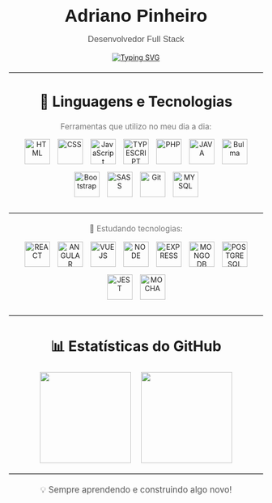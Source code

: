 <div align="center" style="font-family: Arial, sans-serif;">
  <h1 style="font-size: 2.5em; font-weight: bold; margin-bottom: 10px;">Adriano Pinheiro</h1>
  <p style="font-size: 1.2em; color: #555;">Desenvolvedor Full Stack</p>
</div>

<div align="center">
  <a href="https://git.io/typing-svg">
    <img src="https://readme-typing-svg.herokuapp.com?font=Fira+Code&weight=700&pause=1000&color=5E42F7&width=435&lines=%F0%9F%9A%80+Bem-vindo+ao+meu+GitHub!;%F0%9F%93%8C+%C3%81reas+de+interesse%3A+;%F0%9F%9A%80+Full+Stack+Developer;+Sinta-se+%C3%A0+vontade+para+explorar;Meus+reposit%C3%B3rios+%F0%9F%92%BB" alt="Typing SVG"/>
  </a>
</div>

<hr style="border: 1px solid #ddd; margin: 20px 0;">

<div align="center">
  <h2 style="font-size: 2em;">🚀 Linguagens e Tecnologias</h2>
  <p style="font-size: 1.1em; color: #777;">Ferramentas que utilizo no meu dia a dia:</p>
</div>

<div align="center" style="display: flex; justify-content: center; flex-wrap: wrap; gap: 15px; margin-bottom: 30px;">
  <img title="HTML" width="50px" src="https://cdn.jsdelivr.net/gh/devicons/devicon@latest/icons/html5/html5-original.svg" />
  <img title="CSS" width="50px" src="https://cdn.jsdelivr.net/gh/devicons/devicon@latest/icons/css3/css3-original.svg" />
  <img title="JavaScript" width="50px" src="https://cdn.jsdelivr.net/gh/devicons/devicon@latest/icons/javascript/javascript-original.svg" />
  <img title="TYPESCRIPT" width="50px" src="https://cdn.jsdelivr.net/gh/devicons/devicon@latest/icons/typescript/typescript-original.svg" />
  <img title="PHP" width="50px" src="https://cdn.jsdelivr.net/gh/devicons/devicon@latest/icons/php/php-original.svg" />
  <img title="JAVA" width="50px" src="https://cdn.jsdelivr.net/gh/devicons/devicon@latest/icons/java/java-original-wordmark.svg" />
  <img title="Bulma" width="50px" src="https://cdn.jsdelivr.net/gh/devicons/devicon@latest/icons/bulma/bulma-plain.svg" />
  <img title="Bootstrap" width="50px" src="https://cdn.jsdelivr.net/gh/devicons/devicon@latest/icons/bootstrap/bootstrap-original.svg" />
  <img title="SASS" width="50px" src="https://cdn.jsdelivr.net/gh/devicons/devicon@latest/icons/sass/sass-original.svg" />
  <img title="Git" width="50px" src="https://cdn.jsdelivr.net/gh/devicons/devicon@latest/icons/git/git-original.svg" />
  <img title="MYSQL" width="50px" src="https://cdn.jsdelivr.net/gh/devicons/devicon@latest/icons/mysql/mysql-original-wordmark.svg" />
</div>

<hr style="border: 1px solid #ddd; margin: 20px 0;">

<div align="center">
  <p style="font-size: 1.1em; color: #777;">🚀 Estudando tecnologias:</p>
</div>

<div align="center" style="display: flex; justify-content: center; flex-wrap: wrap; gap: 15px; margin-bottom: 30px;">
  <img title="REACT" width="50px" src="https://cdn.jsdelivr.net/gh/devicons/devicon@latest/icons/react/react-original-wordmark.svg" />
  <img title="ANGULAR" width="50px" src="https://cdn.jsdelivr.net/gh/devicons/devicon@latest/icons/angular/angular-original.svg" />
  <img title="VUE JS" width="50px" src="https://cdn.jsdelivr.net/gh/devicons/devicon@latest/icons/vuejs/vuejs-original-wordmark.svg" />
  <img title="NODE" width="50px" src="https://cdn.jsdelivr.net/gh/devicons/devicon@latest/icons/nodejs/nodejs-original-wordmark.svg" />
  <img title="EXPRESS" width="50px" src="https://cdn.jsdelivr.net/gh/devicons/devicon@latest/icons/express/express-original.svg" />
  <img title="MONGO DB" width="50px" src="https://cdn.jsdelivr.net/gh/devicons/devicon@latest/icons/mongodb/mongodb-original-wordmark.svg" />
  <img title="POSTGRE SQL" width="50px" src="https://cdn.jsdelivr.net/gh/devicons/devicon@latest/icons/postgresql/postgresql-original-wordmark.svg" />
  <img title="JEST" width="50px" src="https://cdn.jsdelivr.net/gh/devicons/devicon@latest/icons/jest/jest-plain.svg" />
  <img title="MOCHA" width="50px" src="https://cdn.jsdelivr.net/gh/devicons/devicon@latest/icons/mocha/mocha-original.svg" />
</div>

<hr style="border: 1px solid #ddd; margin: 20px 0;">

<div align="center">
  <h2 style="font-size: 2em;">📊 Estatísticas do GitHub</h2>
</div>

<div align="center" style="display: flex; justify-content: center; flex-wrap: wrap; gap: 20px;">
  <img height="180px" src="https://github-readme-stats.vercel.app/api?username=drianopinheiro&show_icons=true&theme=tokyonight&include_all_commits=true&locale=pt-br"/>
  <img height="180px" src="https://github-readme-stats.vercel.app/api/top-langs/?username=drianopinheiro&theme=tokyonight&layout=compact&custom_title=Tecnologias&langs_count=9"/>
</div>

<hr style="border: 1px solid #ddd; margin: 20px 0;">

<div align="center" style="font-size: 1.2em; color: #555;">
  <p>💡 Sempre aprendendo e construindo algo novo!</p>
</div>
